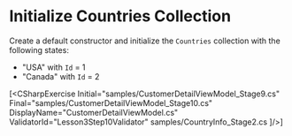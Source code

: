 ﻿Initialize Countries Collection
===============================
Create a default constructor and initialize the `Countries` collection with the following states:

* "USA" with `Id` = 1
* "Canada" with `Id` = 2

[<CSharpExercise Initial="samples/CustomerDetailViewModel_Stage9.cs"
        Final="samples/CustomerDetailViewModel_Stage10.cs"
        DisplayName="CustomerDetailViewModel.cs"
        ValidatorId="Lesson3Step10Validator" 
	<Dependencies>
        <Dependency>samples/CountryInfo_Stage2.cs</Dependency>
    </Dependencies>
</CSharpExercise>]/>]